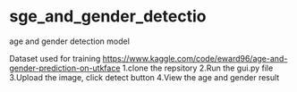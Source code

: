 # sge_and_gender_detectio
age and gender detection model

Dataset used for training https://www.kaggle.com/code/eward96/age-and-gender-prediction-on-utkface
1.clone the repsitory
2.Run the gui.py file
3.Upload the image, click detect button
4.View the age and gender result

